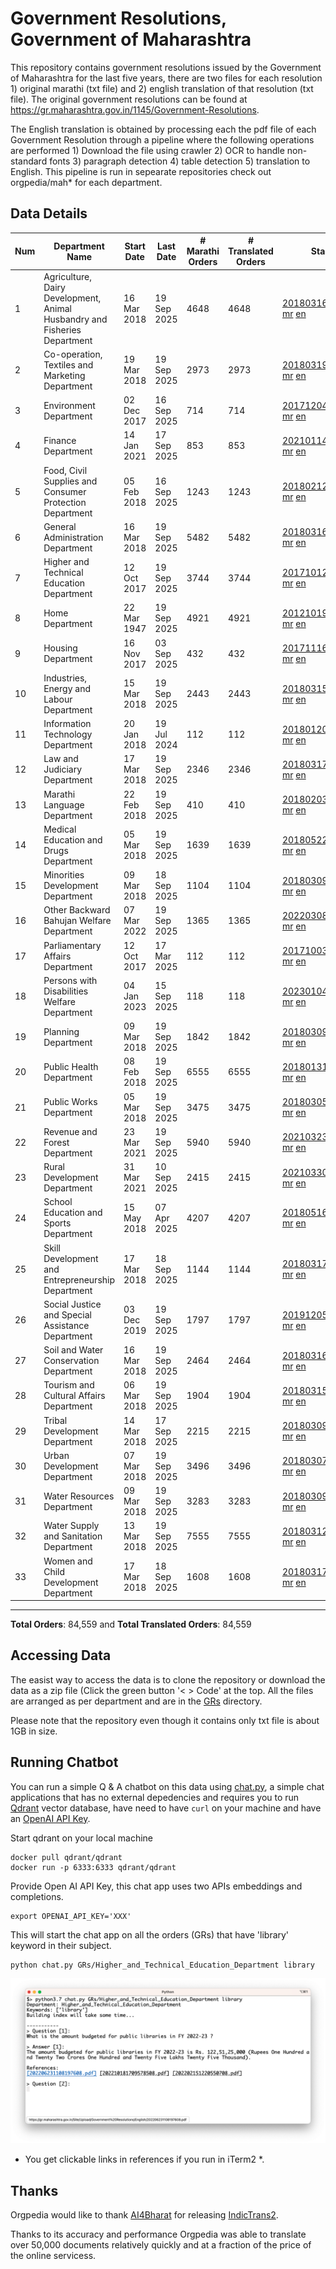 # Government Resolutions, Government of Maharashtra

This repository contains government resolutions issued by the Government of Maharashtra for the last five years, there are two files for each resolution 1) original marathi (txt file) and 2) english translation of that resolution (txt file). The original government resolutions can be found at https://gr.maharashtra.gov.in/1145/Government-Resolutions.

The English translation is obtained by processing each the pdf file of each Government Resolution through a pipeline where the following operations are performed 1) Download the file using crawler 2) OCR to handle non-standard fonts 3) paragraph detection 4) table  detection 5) translation to English. This pipeline is run in sepearate repositories check out orgpedia/mah* for each department.


## Data Details

| Num | Department Name | Start Date | Last Date | # Marathi Orders | # Translated Orders | Starting Order | Last Order |
| --- | --------------- | ---------- | --------- | ---------------- | ------------------- | -------------- | ---------- |
| 1 | Agriculture, Dairy Development, Animal Husbandry and Fisheries Department | 16 Mar 2018 | 19 Sep 2025 | 4648 | 4648 | [201803161624182101.pdf](https://gr.maharashtra.gov.in/Site/Upload/Government%20Resolutions/English/201803161624182101.pdf) [mr](GRs/Agriculture,_Dairy_Development,_Animal_Husbandry_and_Fisheries_Department/201803161624182101.pdf.mr.txt) [en](GRs/Agriculture,_Dairy_Development,_Animal_Husbandry_and_Fisheries_Department/201803161624182101.pdf.en.txt) | [202509191739084601.pdf](https://gr.maharashtra.gov.in/Site/Upload/Government%20Resolutions/English/202509191739084601.pdf) [mr](GRs/Agriculture,_Dairy_Development,_Animal_Husbandry_and_Fisheries_Department/202509191739084601.pdf.mr.txt) [en](GRs/Agriculture,_Dairy_Development,_Animal_Husbandry_and_Fisheries_Department/202509191739084601.pdf.en.txt) |
| 2 | Co-operation, Textiles and Marketing Department | 19 Mar 2018 | 19 Sep 2025 | 2973 | 2973 | [201803191257576702.pdf](https://gr.maharashtra.gov.in/Site/Upload/Government%20Resolutions/English/201803191257576702.pdf) [mr](GRs/Co-operation,_Textiles_and_Marketing_Department/201803191257576702.pdf.mr.txt) [en](GRs/Co-operation,_Textiles_and_Marketing_Department/201803191257576702.pdf.en.txt) | [202509191257412602.pdf](https://gr.maharashtra.gov.in/Site/Upload/Government%20Resolutions/English/202509191257412602.pdf) [mr](GRs/Co-operation,_Textiles_and_Marketing_Department/202509191257412602.pdf.mr.txt) [en](GRs/Co-operation,_Textiles_and_Marketing_Department/202509191257412602.pdf.en.txt) |
| 3 | Environment Department | 02 Dec 2017 | 16 Sep 2025 | 714 | 714 | [201712041147216904.pdf](https://gr.maharashtra.gov.in/Site/Upload/Government%20Resolutions/English/201712041147216904.pdf) [mr](GRs/Environment_Department/201712041147216904.pdf.mr.txt) [en](GRs/Environment_Department/201712041147216904.pdf.en.txt) | [202509161454490904.pdf](https://gr.maharashtra.gov.in/Site/Upload/Government%20Resolutions/English/202509161454490904.pdf) [mr](GRs/Environment_Department/202509161454490904.pdf.mr.txt) [en](GRs/Environment_Department/202509161454490904.pdf.en.txt) |
| 4 | Finance Department | 14 Jan 2021 | 17 Sep 2025 | 853 | 853 | [202101141237329905.pdf](https://gr.maharashtra.gov.in/Site/Upload/Government%20Resolutions/English/202101141237329905.pdf) [mr](GRs/Finance_Department/202101141237329905.pdf.mr.txt) [en](GRs/Finance_Department/202101141237329905.pdf.en.txt) | [202509171700524805.pdf](https://gr.maharashtra.gov.in/Site/Upload/Government%20Resolutions/English/202509171700524805.pdf) [mr](GRs/Finance_Department/202509171700524805.pdf.mr.txt) [en](GRs/Finance_Department/202509171700524805.pdf.en.txt) |
| 5 | Food, Civil Supplies and Consumer Protection Department | 05 Feb 2018 | 16 Sep 2025 | 1243 | 1243 | [201802121244545806.pdf](https://gr.maharashtra.gov.in/Site/Upload/Government%20Resolutions/English/201802121244545806.pdf) [mr](GRs/Food,_Civil_Supplies_and_Consumer_Protection_Department/201802121244545806.pdf.mr.txt) [en](GRs/Food,_Civil_Supplies_and_Consumer_Protection_Department/201802121244545806.pdf.en.txt) | [202509161653564306.pdf](https://gr.maharashtra.gov.in/Site/Upload/Government%20Resolutions/English/202509161653564306.pdf) [mr](GRs/Food,_Civil_Supplies_and_Consumer_Protection_Department/202509161653564306.pdf.mr.txt) [en](GRs/Food,_Civil_Supplies_and_Consumer_Protection_Department/202509161653564306.pdf.en.txt) |
| 6 | General Administration Department | 16 Mar 2018 | 19 Sep 2025 | 5482 | 5482 | [201803161224022707.pdf](https://gr.maharashtra.gov.in/Site/Upload/Government%20Resolutions/English/201803161224022707.pdf) [mr](GRs/General_Administration_Department/201803161224022707.pdf.mr.txt) [en](GRs/General_Administration_Department/201803161224022707.pdf.en.txt) | [202509191822484507.pdf](https://gr.maharashtra.gov.in/Site/Upload/Government%20Resolutions/English/202509191822484507.pdf) [mr](GRs/General_Administration_Department/202509191822484507.pdf.mr.txt) [en](GRs/General_Administration_Department/202509191822484507.pdf.en.txt) |
| 7 | Higher and Technical Education Department | 12 Oct 2017 | 19 Sep 2025 | 3744 | 3744 | [201710121514029708.pdf](https://gr.maharashtra.gov.in/Site/Upload/Government%20Resolutions/English/201710121514029708.pdf) [mr](GRs/Higher_and_Technical_Education_Department/201710121514029708.pdf.mr.txt) [en](GRs/Higher_and_Technical_Education_Department/201710121514029708.pdf.en.txt) | [202509191728511908.pdf](https://gr.maharashtra.gov.in/Site/Upload/Government%20Resolutions/English/202509191728511908.pdf) [mr](GRs/Higher_and_Technical_Education_Department/202509191728511908.pdf.mr.txt) [en](GRs/Higher_and_Technical_Education_Department/202509191728511908.pdf.en.txt) |
| 8 | Home Department | 22 Mar 1947 | 19 Sep 2025 | 4921 | 4921 | [201210191648552129.pdf](https://gr.maharashtra.gov.in/Site/Upload/Government%20Resolutions/English/201210191648552129.pdf) [mr](GRs/Home_Department/201210191648552129.pdf.mr.txt) [en](GRs/Home_Department/201210191648552129.pdf.en.txt) | [202509191612065829.pdf](https://gr.maharashtra.gov.in/Site/Upload/Government%20Resolutions/English/202509191612065829.pdf) [mr](GRs/Home_Department/202509191612065829.pdf.mr.txt) [en](GRs/Home_Department/202509191612065829.pdf.en.txt) |
| 9 | Housing Department | 16 Nov 2017 | 03 Sep 2025 | 432 | 432 | [201711161447076609.pdf](https://gr.maharashtra.gov.in/Site/Upload/Government%20Resolutions/English/201711161447076609.pdf) [mr](GRs/Housing_Department/201711161447076609.pdf.mr.txt) [en](GRs/Housing_Department/201711161447076609.pdf.en.txt) | [202509031157313209.pdf](https://gr.maharashtra.gov.in/Site/Upload/Government%20Resolutions/English/202509031157313209.pdf) [mr](GRs/Housing_Department/202509031157313209.pdf.mr.txt) [en](GRs/Housing_Department/202509031157313209.pdf.en.txt) |
| 10 | Industries, Energy and Labour Department | 15 Mar 2018 | 19 Sep 2025 | 2443 | 2443 | [201803151204055010.pdf](https://gr.maharashtra.gov.in/Site/Upload/Government%20Resolutions/English/201803151204055010.pdf) [mr](GRs/Industries,_Energy_and_Labour_Department/201803151204055010.pdf.mr.txt) [en](GRs/Industries,_Energy_and_Labour_Department/201803151204055010.pdf.en.txt) | [202509191935211710.pdf](https://gr.maharashtra.gov.in/Site/Upload/Government%20Resolutions/English/202509191935211710.pdf) [mr](GRs/Industries,_Energy_and_Labour_Department/202509191935211710.pdf.mr.txt) [en](GRs/Industries,_Energy_and_Labour_Department/202509191935211710.pdf.en.txt) |
| 11 | Information Technology Department | 20 Jan 2018 | 19 Jul 2024 | 112 | 112 | [201801201843024511.pdf](https://gr.maharashtra.gov.in/Site/Upload/Government%20Resolutions/English/201801201843024511.pdf) [mr](GRs/Information_Technology_Department/201801201843024511.pdf.mr.txt) [en](GRs/Information_Technology_Department/201801201843024511.pdf.en.txt) | [202407191742379111.pdf](https://gr.maharashtra.gov.in/Site/Upload/Government%20Resolutions/English/202407191742379111.pdf) [mr](GRs/Information_Technology_Department/202407191742379111.pdf.mr.txt) [en](GRs/Information_Technology_Department/202407191742379111.pdf.en.txt) |
| 12 | Law and Judiciary Department | 17 Mar 2018 | 19 Sep 2025 | 2346 | 2346 | [201803171129290212.pdf](https://gr.maharashtra.gov.in/Site/Upload/Government%20Resolutions/English/201803171129290212.pdf) [mr](GRs/Law_and_Judiciary_Department/201803171129290212.pdf.mr.txt) [en](GRs/Law_and_Judiciary_Department/201803171129290212.pdf.en.txt) | [202509191817551912.pdf](https://gr.maharashtra.gov.in/Site/Upload/Government%20Resolutions/English/202509191817551912.pdf) [mr](GRs/Law_and_Judiciary_Department/202509191817551912.pdf.mr.txt) [en](GRs/Law_and_Judiciary_Department/202509191817551912.pdf.en.txt) |
| 13 | Marathi Language Department | 22 Feb 2018 | 19 Sep 2025 | 410 | 410 | [201802031549154233.pdf](https://gr.maharashtra.gov.in/Site/Upload/Government%20Resolutions/English/201802031549154233.pdf) [mr](GRs/Marathi_Language_Department/201802031549154233.pdf.mr.txt) [en](GRs/Marathi_Language_Department/201802031549154233.pdf.en.txt) | [202509191604184233.pdf](https://gr.maharashtra.gov.in/Site/Upload/Government%20Resolutions/English/202509191604184233.pdf) [mr](GRs/Marathi_Language_Department/202509191604184233.pdf.mr.txt) [en](GRs/Marathi_Language_Department/202509191604184233.pdf.en.txt) |
| 14 | Medical Education and Drugs Department | 05 Mar 2018 | 19 Sep 2025 | 1639 | 1639 | [201805221424292513.pdf](https://gr.maharashtra.gov.in/Site/Upload/Government%20Resolutions/English/201805221424292513.pdf) [mr](GRs/Medical_Education_and_Drugs_Department/201805221424292513.pdf.mr.txt) [en](GRs/Medical_Education_and_Drugs_Department/201805221424292513.pdf.en.txt) | [202509191549180813.pdf](https://gr.maharashtra.gov.in/Site/Upload/Government%20Resolutions/English/202509191549180813.pdf) [mr](GRs/Medical_Education_and_Drugs_Department/202509191549180813.pdf.mr.txt) [en](GRs/Medical_Education_and_Drugs_Department/202509191549180813.pdf.en.txt) |
| 15 | Minorities Development Department | 09 Mar 2018 | 18 Sep 2025 | 1104 | 1104 | [201803091218355314.pdf](https://gr.maharashtra.gov.in/Site/Upload/Government%20Resolutions/English/201803091218355314.pdf) [mr](GRs/Minorities_Development_Department/201803091218355314.pdf.mr.txt) [en](GRs/Minorities_Development_Department/201803091218355314.pdf.en.txt) | [202509181255343014.pdf](https://gr.maharashtra.gov.in/Site/Upload/Government%20Resolutions/English/202509181255343014.pdf) [mr](GRs/Minorities_Development_Department/202509181255343014.pdf.mr.txt) [en](GRs/Minorities_Development_Department/202509181255343014.pdf.en.txt) |
| 16 | Other Backward Bahujan Welfare Department | 07 Mar 2022 | 19 Sep 2025 | 1365 | 1365 | [202203081752439334.pdf](https://gr.maharashtra.gov.in/Site/Upload/Government%20Resolutions/English/202203081752439334.pdf) [mr](GRs/Other_Backward_Bahujan_Welfare_Department/202203081752439334.pdf.mr.txt) [en](GRs/Other_Backward_Bahujan_Welfare_Department/202203081752439334.pdf.en.txt) | [202509191614339634.pdf](https://gr.maharashtra.gov.in/Site/Upload/Government%20Resolutions/English/202509191614339634.pdf) [mr](GRs/Other_Backward_Bahujan_Welfare_Department/202509191614339634.pdf.mr.txt) [en](GRs/Other_Backward_Bahujan_Welfare_Department/202509191614339634.pdf.en.txt) |
| 17 | Parliamentary Affairs Department | 12 Oct 2017 | 17 Mar 2025 | 112 | 112 | [201710031642378615.pdf](https://gr.maharashtra.gov.in/Site/Upload/Government%20Resolutions/English/201710031642378615.pdf) [mr](GRs/Parliamentary_Affairs_Department/201710031642378615.pdf.mr.txt) [en](GRs/Parliamentary_Affairs_Department/201710031642378615.pdf.en.txt) | [202503171104518215.pdf](https://gr.maharashtra.gov.in/Site/Upload/Government%20Resolutions/English/202503171104518215.pdf) [mr](GRs/Parliamentary_Affairs_Department/202503171104518215.pdf.mr.txt) [en](GRs/Parliamentary_Affairs_Department/202503171104518215.pdf.en.txt) |
| 18 | Persons with Disabilities Welfare Department | 04 Jan 2023 | 15 Sep 2025 | 118 | 118 | [202301041906309635.pdf](https://gr.maharashtra.gov.in/Site/Upload/Government%20Resolutions/English/202301041906309635.pdf) [mr](GRs/Persons_with_Disabilities_Welfare_Department/202301041906309635.pdf.mr.txt) [en](GRs/Persons_with_Disabilities_Welfare_Department/202301041906309635.pdf.en.txt) | [202509151700135035.pdf](https://gr.maharashtra.gov.in/Site/Upload/Government%20Resolutions/English/202509151700135035.pdf) [mr](GRs/Persons_with_Disabilities_Welfare_Department/202509151700135035.pdf.mr.txt) [en](GRs/Persons_with_Disabilities_Welfare_Department/202509151700135035.pdf.en.txt) |
| 19 | Planning Department | 09 Mar 2018 | 19 Sep 2025 | 1842 | 1842 | [201803091441032716.pdf](https://gr.maharashtra.gov.in/Site/Upload/Government%20Resolutions/English/201803091441032716.pdf) [mr](GRs/Planning_Department/201803091441032716.pdf.mr.txt) [en](GRs/Planning_Department/201803091441032716.pdf.en.txt) | [202509191819593416.pdf](https://gr.maharashtra.gov.in/Site/Upload/Government%20Resolutions/English/202509191819593416.pdf) [mr](GRs/Planning_Department/202509191819593416.pdf.mr.txt) [en](GRs/Planning_Department/202509191819593416.pdf.en.txt) |
| 20 | Public Health Department | 08 Feb 2018 | 19 Sep 2025 | 6555 | 6555 | [201801311722275417.pdf](https://gr.maharashtra.gov.in/Site/Upload/Government%20Resolutions/English/201801311722275417.pdf) [mr](GRs/Public_Health_Department/201801311722275417.pdf.mr.txt) [en](GRs/Public_Health_Department/201801311722275417.pdf.en.txt) | [202509191216402717.pdf](https://gr.maharashtra.gov.in/Site/Upload/Government%20Resolutions/English/202509191216402717.pdf) [mr](GRs/Public_Health_Department/202509191216402717.pdf.mr.txt) [en](GRs/Public_Health_Department/202509191216402717.pdf.en.txt) |
| 21 | Public Works Department | 05 Mar 2018 | 19 Sep 2025 | 3475 | 3475 | [201803051515468118.pdf](https://gr.maharashtra.gov.in/Site/Upload/Government%20Resolutions/English/201803051515468118.pdf) [mr](GRs/Public_Works_Department/201803051515468118.pdf.mr.txt) [en](GRs/Public_Works_Department/201803051515468118.pdf.en.txt) | [202509191306420718.pdf](https://gr.maharashtra.gov.in/Site/Upload/Government%20Resolutions/English/202509191306420718.pdf) [mr](GRs/Public_Works_Department/202509191306420718.pdf.mr.txt) [en](GRs/Public_Works_Department/202509191306420718.pdf.en.txt) |
| 22 | Revenue and Forest Department | 23 Mar 2021 | 19 Sep 2025 | 5940 | 5940 | [202103231328393119.pdf](https://gr.maharashtra.gov.in/Site/Upload/Government%20Resolutions/English/202103231328393119.pdf) [mr](GRs/Revenue_and_Forest_Department/202103231328393119.pdf.mr.txt) [en](GRs/Revenue_and_Forest_Department/202103231328393119.pdf.en.txt) | [202509191553398319.pdf](https://gr.maharashtra.gov.in/Site/Upload/Government%20Resolutions/English/202509191553398319.pdf) [mr](GRs/Revenue_and_Forest_Department/202509191553398319.pdf.mr.txt) [en](GRs/Revenue_and_Forest_Department/202509191553398319.pdf.en.txt) |
| 23 | Rural Development Department | 31 Mar 2021 | 10 Sep 2025 | 2415 | 2415 | [202103301021181120.pdf](https://gr.maharashtra.gov.in/Site/Upload/Government%20Resolutions/English/202103301021181120.pdf) [mr](GRs/Rural_Development_Department/202103301021181120.pdf.mr.txt) [en](GRs/Rural_Development_Department/202103301021181120.pdf.en.txt) | [202509101416151320.pdf](https://gr.maharashtra.gov.in/Site/Upload/Government%20Resolutions/English/202509101416151320.pdf) [mr](GRs/Rural_Development_Department/202509101416151320.pdf.mr.txt) [en](GRs/Rural_Development_Department/202509101416151320.pdf.en.txt) |
| 24 | School Education and Sports Department | 15 May 2018 | 07 Apr 2025 | 4207 | 4207 | [201805161114241221.pdf](https://gr.maharashtra.gov.in/Site/Upload/Government%20Resolutions/English/201805161114241221.pdf) [mr](GRs/School_Education_and_Sports_Department/201805161114241221.pdf.mr.txt) [en](GRs/School_Education_and_Sports_Department/201805161114241221.pdf.en.txt) | [202504071757107321.pdf](https://gr.maharashtra.gov.in/Site/Upload/Government%20Resolutions/English/202504071757107321.pdf) [mr](GRs/School_Education_and_Sports_Department/202504071757107321.pdf.mr.txt) [en](GRs/School_Education_and_Sports_Department/202504071757107321.pdf.en.txt) |
| 25 | Skill Development and Entrepreneurship Department | 17 Mar 2018 | 18 Sep 2025 | 1144 | 1144 | [201803171322099003.pdf](https://gr.maharashtra.gov.in/Site/Upload/Government%20Resolutions/English/201803171322099003.pdf) [mr](GRs/Skill_Development_and_Entrepreneurship_Department/201803171322099003.pdf.mr.txt) [en](GRs/Skill_Development_and_Entrepreneurship_Department/201803171322099003.pdf.en.txt) | [202509181734353703.pdf](https://gr.maharashtra.gov.in/Site/Upload/Government%20Resolutions/English/202509181734353703.pdf) [mr](GRs/Skill_Development_and_Entrepreneurship_Department/202509181734353703.pdf.mr.txt) [en](GRs/Skill_Development_and_Entrepreneurship_Department/202509181734353703.pdf.en.txt) |
| 26 | Social Justice and Special Assistance Department | 03 Dec 2019 | 19 Sep 2025 | 1797 | 1797 | [201912051107011622.pdf](https://gr.maharashtra.gov.in/Site/Upload/Government%20Resolutions/English/201912051107011622.pdf) [mr](GRs/Social_Justice_and_Special_Assistance_Department/201912051107011622.pdf.mr.txt) [en](GRs/Social_Justice_and_Special_Assistance_Department/201912051107011622.pdf.en.txt) | [202509191423438622.pdf](https://gr.maharashtra.gov.in/Site/Upload/Government%20Resolutions/English/202509191423438622.pdf) [mr](GRs/Social_Justice_and_Special_Assistance_Department/202509191423438622.pdf.mr.txt) [en](GRs/Social_Justice_and_Special_Assistance_Department/202509191423438622.pdf.en.txt) |
| 27 | Soil and Water Conservation Department | 16 Mar 2018 | 19 Sep 2025 | 2464 | 2464 | [201803161247582426.pdf](https://gr.maharashtra.gov.in/Site/Upload/Government%20Resolutions/English/201803161247582426.pdf) [mr](GRs/Soil_and_Water_Conservation_Department/201803161247582426.pdf.mr.txt) [en](GRs/Soil_and_Water_Conservation_Department/201803161247582426.pdf.en.txt) | [202509191806501926.pdf](https://gr.maharashtra.gov.in/Site/Upload/Government%20Resolutions/English/202509191806501926.pdf) [mr](GRs/Soil_and_Water_Conservation_Department/202509191806501926.pdf.mr.txt) [en](GRs/Soil_and_Water_Conservation_Department/202509191806501926.pdf.en.txt) |
| 28 | Tourism and Cultural Affairs Department | 06 Mar 2018 | 19 Sep 2025 | 1904 | 1904 | [201803151055091823.pdf](https://gr.maharashtra.gov.in/Site/Upload/Government%20Resolutions/English/201803151055091823.pdf) [mr](GRs/Tourism_and_Cultural_Affairs_Department/201803151055091823.pdf.mr.txt) [en](GRs/Tourism_and_Cultural_Affairs_Department/201803151055091823.pdf.en.txt) | [202509191829414023.pdf](https://gr.maharashtra.gov.in/Site/Upload/Government%20Resolutions/English/202509191829414023.pdf) [mr](GRs/Tourism_and_Cultural_Affairs_Department/202509191829414023.pdf.mr.txt) [en](GRs/Tourism_and_Cultural_Affairs_Department/202509191829414023.pdf.en.txt) |
| 29 | Tribal Development Department | 14 Mar 2018 | 17 Sep 2025 | 2215 | 2215 | [201803091105184924.pdf](https://gr.maharashtra.gov.in/Site/Upload/Government%20Resolutions/English/201803091105184924.pdf) [mr](GRs/Tribal_Development_Department/201803091105184924.pdf.mr.txt) [en](GRs/Tribal_Development_Department/201803091105184924.pdf.en.txt) | [202509171857041624.pdf](https://gr.maharashtra.gov.in/Site/Upload/Government%20Resolutions/English/202509171857041624.pdf) [mr](GRs/Tribal_Development_Department/202509171857041624.pdf.mr.txt) [en](GRs/Tribal_Development_Department/202509171857041624.pdf.en.txt) |
| 30 | Urban Development Department | 07 Mar 2018 | 19 Sep 2025 | 3496 | 3496 | [201803071203178325.pdf](https://gr.maharashtra.gov.in/Site/Upload/Government%20Resolutions/English/201803071203178325.pdf) [mr](GRs/Urban_Development_Department/201803071203178325.pdf.mr.txt) [en](GRs/Urban_Development_Department/201803071203178325.pdf.en.txt) | [202509191732586925.pdf](https://gr.maharashtra.gov.in/Site/Upload/Government%20Resolutions/English/202509191732586925.pdf) [mr](GRs/Urban_Development_Department/202509191732586925.pdf.mr.txt) [en](GRs/Urban_Development_Department/202509191732586925.pdf.en.txt) |
| 31 | Water Resources Department | 09 Mar 2018 | 19 Sep 2025 | 3283 | 3283 | [201803091034435527.pdf](https://gr.maharashtra.gov.in/Site/Upload/Government%20Resolutions/English/201803091034435527.pdf) [mr](GRs/Water_Resources_Department/201803091034435527.pdf.mr.txt) [en](GRs/Water_Resources_Department/201803091034435527.pdf.en.txt) | [202509191209177927.pdf](https://gr.maharashtra.gov.in/Site/Upload/Government%20Resolutions/English/202509191209177927.pdf) [mr](GRs/Water_Resources_Department/202509191209177927.pdf.mr.txt) [en](GRs/Water_Resources_Department/202509191209177927.pdf.en.txt) |
| 32 | Water Supply and Sanitation Department | 13 Mar 2018 | 19 Sep 2025 | 7555 | 7555 | [201803121414108428.pdf](https://gr.maharashtra.gov.in/Site/Upload/Government%20Resolutions/English/201803121414108428.pdf) [mr](GRs/Water_Supply_and_Sanitation_Department/201803121414108428.pdf.mr.txt) [en](GRs/Water_Supply_and_Sanitation_Department/201803121414108428.pdf.en.txt) | [202509191653052328.pdf](https://gr.maharashtra.gov.in/Site/Upload/Government%20Resolutions/English/202509191653052328.pdf) [mr](GRs/Water_Supply_and_Sanitation_Department/202509191653052328.pdf.mr.txt) [en](GRs/Water_Supply_and_Sanitation_Department/202509191653052328.pdf.en.txt) |
| 33 | Women and Child Development Department | 17 Mar 2018 | 18 Sep 2025 | 1608 | 1608 | [201803171539444330.pdf](https://gr.maharashtra.gov.in/Site/Upload/Government%20Resolutions/English/201803171539444330.pdf) [mr](GRs/Women_and_Child_Development_Department/201803171539444330.pdf.mr.txt) [en](GRs/Women_and_Child_Development_Department/201803171539444330.pdf.en.txt) | [202509181610134730.pdf](https://gr.maharashtra.gov.in/Site/Upload/Government%20Resolutions/English/202509181610134730.pdf) [mr](GRs/Women_and_Child_Development_Department/202509181610134730.pdf.mr.txt) [en](GRs/Women_and_Child_Development_Department/202509181610134730.pdf.en.txt) |
----------------------------------------------------------------------------------------------------

**Total Orders**: 84,559 and **Total Translated Orders**: 84,559
## Accessing Data

The easist way to access the data is to clone the repository or download the data as a zip file (Click the green button '< > Code' at the top. All the files are arranged as per department and are in the [GRs](GRs) directory.

Please note that the repository even though it contains only txt file is about 1GB in size.

## Running Chatbot

You can run a simple Q & A chatbot on this data using [chat.py](chat.py), a simple chat applications that has no external depedencies and requires you to run [Qdrant](https://qdrant.tech/) vector database, have need to have `curl` on your machine and have an [OpenAI API Key](https://help.openai.com/en/articles/4936850-where-do-i-find-my-secret-api-key).

Start qdrant on your local machine
```shell
docker pull qdrant/qdrant
docker run -p 6333:6333 qdrant/qdrant
```

Provide Open AI API Key, this chat app uses two APIs embeddings and completions.
```shell
export OPENAI_API_KEY='XXX'
```

This will start the chat app on all the orders (GRs) that have 'library' keyword in their subject.

```shell
python chat.py GRs/Higher_and_Technical_Education_Department library
```

![screenshot of running chat.py](screenshot.png)

* You get clickable links in references if you run in iTerm2 *.

## Thanks

Orgpedia would like to thank [AI4Bharat](https://ai4bharat.iitm.ac.in/) for releasing [IndicTrans2](https://github.com/AI4Bharat/IndicTrans2).

Thanks to its accuracy and performance Orgpedia was able to translate over 50,000 documents relatively quickly and at a fraction of the price of the online servicess.

